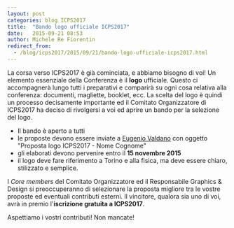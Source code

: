 ```yaml
---
layout: post
categories: blog ICPS2017
title:  "Bando logo ufficiale ICPS2017"
date:   2015-09-21 08:53
author: Michele Re Fiorentin
redirect_from:
  - /blog/icps2017/2015/09/21/bando-logo-ufficiale-icps2017.html
---
```


La corsa verso ICPS2017 è già cominciata, e abbiamo bisogno di voi! Un elemento essenziale della Conferenza è il **logo** ufficiale. Questo ci accompagnerà lungo tutti i preparativi e comparirà su ogni cosa relativa alla conferenza: documenti, magliette, booklet, ecc. La scelta del logo è quindi un processo decisamente importante ed il Comitato Organizzatore di ICPS2017 ha deciso di rivolgersi a voi ed aprire un bando per la selezione del logo.

* Il bando è aperto a tutti
* le proposte devono essere inviate a [Eugenio Valdano](mailto:eugenio.valdano@ai-sf.it) con oggetto "Proposta logo ICPS2017 - Nome Cognome"
* gli elaborati devono pervenire entro il **15 novembre 2015**
* il logo deve fare riferimento a Torino e alla fisica, ma deve essere chiaro, stilizzato e semplice.

I _Core members_  del Comitato Organizzatore ed il Responsabile Graphics & Design si preoccuperanno di selezionare la proposta migliore tra le vostre proposte ed eventuali contributi esterni. Il vincitore, qualora sia uno di voi, avrà in premio l'**iscrizione gratuita a ICPS2017**.

Aspettiamo i vostri contributi! Non mancate!
